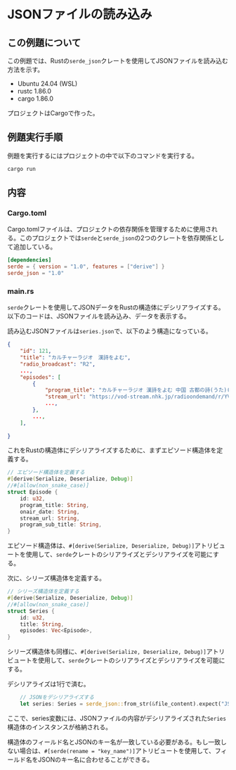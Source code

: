 # JSONファイルの読み込み
## この例題について
この例題では、Rustの`serde_json`クレートを使用してJSONファイルを読み込む方法を示す。
- Ubuntu 24.04 (WSL)
- rustc 1.86.0
- cargo 1.86.0

プロジェクトはCargoで作った。

## 例題実行手順
例題を実行するにはプロジェクトの中で以下のコマンドを実行する。
```sh
cargo run
```
## 内容

### Cargo.toml
Cargo.tomlファイルは、プロジェクトの依存関係を管理するために使用される。このプロジェクトでは`serde`と`serde_json`の2つのクレートを依存関係として追加している。

```toml
[dependencies]
serde = { version = "1.0", features = ["derive"] }
serde_json = "1.0"
```
### main.rs
`serde`クレートを使用してJSONデータをRustの構造体にデシリアライズする。以下のコードは、JSONファイルを読み込み、データを表示する。

読み込むJSONファイルは`series.json`で、以下のよう構造になっている。
```json
{
    "id": 121,
    "title": "カルチャーラジオ　漢詩をよむ",
    "radio_broadcast": "R2",
    ...,
    "episodes": [
        {
            "program_title": "カルチャーラジオ 漢詩をよむ 中国 古都の詩(うた)(11)",
            "stream_url": "https://vod-stream.nhk.jp/radioondemand/r/YVW32ZL75Z/s/stream_YVW32ZL75Z_051955dcb4b75dabc3cbe85f76e79b2f/index.m3u8",
            ...,
        },
        ...,
    ],
   
}
```
これをRustの構造体にデシリアライズするために、まずエピソード構造体を定義する。
```rust
// エピソード構造体を定義する
#[derive(Serialize, Deserialize, Debug)]
//#[allow(non_snake_case)]
struct Episode {
    id: u32,
    program_title: String,
    onair_date: String,
    stream_url: String,
    program_sub_title: String,
}
```
エピソード構造体は、`#[derive(Serialize, Deserialize, Debug)]`アトリビュートを使用して、`serde`クレートのシリアライズとデシリアライズを可能にする。

次に、シリーズ構造体を定義する。
```rust
// シリーズ構造体を定義する
#[derive(Serialize, Deserialize, Debug)]
//#[allow(non_snake_case)]
struct Series {
    id: u32,
    title: String,
    episodes: Vec<Episode>,
}
```
シリーズ構造体も同様に、`#[derive(Serialize, Deserialize, Debug)]`アトリビュートを使用して、`serde`クレートのシリアライズとデシリアライズを可能にする。

デシリアライズは1行で済む。
```rust    
    // JSONをデシリアライズする
    let series: Series = serde_json::from_str(&file_content).expect("JSON was not well-formatted");
```
ここで、series変数には、JSONファイルの内容がデシリアライズされた`Series`構造体のインスタンスが格納される。

構造体のフィールド名とJSONのキー名が一致している必要がある。もし一致しない場合は、`#[serde(rename = "key_name")]`アトリビュートを使用して、フィールド名をJSONのキー名に合わせることができる。
